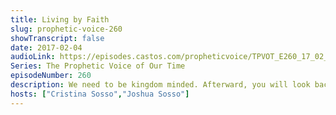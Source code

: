 ```yaml
---
title: Living by Faith
slug: prophetic-voice-260
showTranscript: false
date: 2017-02-04
audioLink: https://episodes.castos.com/propheticvoice/TPVOT_E260_17_02_04-05_Living_by_Faith.mp3
Series: The Prophetic Voice of Our Time
episodeNumber: 260
description: We need to be kingdom minded. Afterward, you will look back and realize that your situation, challenges, and problems are really puny in comparison to the power of God. Blessed is the man whose trust is in the Lord and whose confidence is in Him.
hosts: ["Cristina Sosso","Joshua Sosso"]
---
```

